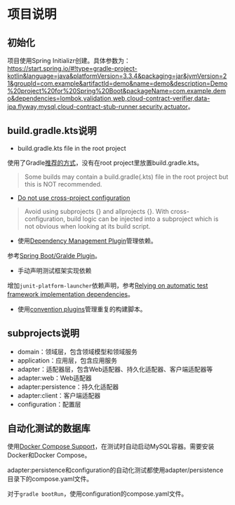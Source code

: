 # 项目说明

## 初始化

项目使用Spring Initializr创建。具体参数为：<https://start.spring.io/#!type=gradle-project-kotlin&language=java&platformVersion=3.3.4&packaging=jar&jvmVersion=21&groupId=com.example&artifactId=demo&name=demo&description=Demo%20project%20for%20Spring%20Boot&packageName=com.example.demo&dependencies=lombok,validation,web,cloud-contract-verifier,data-jpa,flyway,mysql,cloud-contract-stub-runner,security,actuator>。

## build.gradle.kts说明

- build.gradle.kts file in the root project

使用了Gradle[推荐的方式](https://docs.gradle.org/current/userguide/gradle_directories.html)，没有在root project里放置build.gradle.kts。

> Some builds may contain a build.gradle(.kts) file in the root project but this is NOT recommended.

- [Do not use cross-project configuration](https://docs.gradle.org/current/userguide/sharing_build_logic_between_subprojects.html#sec:convention_plugins_vs_cross_configuration)

> Avoid using subprojects {} and allprojects {}. 
> With cross-configuration, build logic can be injected into a subproject which is not obvious when looking at its build script.

- 使用[Dependency Management Plugin](https://docs.spring.io/dependency-management-plugin/docs/current/reference/html/)管理依赖。

参考[Spring Boot/Gralde Plugin](https://docs.spring.io/spring-boot/gradle-plugin/managing-dependencies.html)。

- 手动声明测试框架实现依赖

增加`junit-platform-launcher`依赖声明，参考[Relying on automatic test framework implementation dependencies](https://docs.gradle.org/8.10/userguide/upgrading_version_8.html#test_framework_implementation_dependencies)。

- 使用[convention plugins](https://docs.gradle.org/current/userguide/sharing_build_logic_between_subprojects.html)管理重复的构建脚本。

## subprojects说明

- domain：领域层，包含领域模型和领域服务
- application：应用层，包含应用服务
- adapter：适配器层，包含Web适配器、持久化适配器、客户端适配器等
- adapter:web：Web适配器
- adapter:persistence：持久化适配器
- adapter:client：客户端适配器
- configuration：配置层

## 自动化测试的数据库

使用[Docker Compose Support](https://docs.spring.io/spring-boot/reference/features/dev-services.html)，在测试时自动启动MySQL容器。需要安装Docker和Docker Compose。

adapter:persistence和configuration的自动化测试都使用adapter/persistence目录下的compose.yaml文件。

对于`gradle bootRun`，使用configuration的compose.yaml文件。